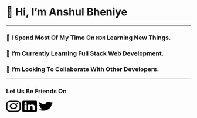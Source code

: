 # 👋 Hi, I’m Anshul Bheniye
---
### 👀 I Spend Most Of My Time On `MDN` Learning New Things.
### 🌱 I’m Currently Learning Full Stack Web Development.
### 💞️ I’m Looking To Collaborate With Other Developers.
---
###     Let Us Be Friends On
<img align="center" src="images/instagram.svg" alt="Anshul Bheniye Instagram" height="30" width="40" /></a> <a href="https://in.linkedin.com/in/anshul-bheniye" target="blank"><img align="center" src="images/linkedin.svg" alt="Anshul Bheniye LinkedIn" height="30" width="40" /></a>  <a href="https://twitter.com/anshul_bheniye" target="blank"><img align="center" src="images/twitter.svg" alt="Anshul Bheniye Twitter" height="30" width="40" /></a> <a href="https://www.instagram.com/anshul_sensei" target="blank">